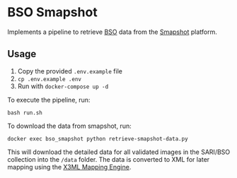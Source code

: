 # BSO Smapshot

Implements a pipeline to retrieve [BSO](https://bso.swissartresearch.net) data from the [Smapshot](https://smapshot.heig-vd.ch/) platform.

## Usage

1. Copy the provided `.env.example` file
  1. `cp .env.example .env`
1. Run with `docker-compose up -d`

To execute the pipeline, run:
```
bash run.sh
```

To download the data from smapshot, run:
```
docker exec bso_smapshot python retrieve-smapshot-data.py
```
This will download the detailed data for all validated images in the SARI/BSO collection into the `/data` folder. The data is converted to XML for later mapping using the [X3ML Mapping Engine](https://github.com/isl/x3ml).
